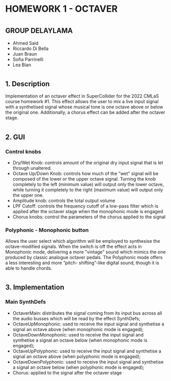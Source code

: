 # HOMEWORK 1 - OCTAVER
# 
## GROUP DELAYLAMA
* Ahmed Said
* Riccardo Di Bella
* Juan Braun 
* Sofia Parrinelli
* Lea Bian
# 
# 

## 1. Description
Implementation of an octaver effect in SuperCollider for the 2022 CMLaS course homework #1. This effect allows the user to mix a live input signal with a synthetised signal whose musical tone is one octave above or below the original one. Additionally, a chorus effect can be added after the octaver stage.

#
#
## 2. GUI
### Control knobs
*  Dry/Wet Knob: controls amount of the original dry input signal that is let through unaltered.
*  Octave Up/Down Knob: controls how much of the ”wet” signal will be composed of the lower or the upper octave signal. Turning the knob completely to the left (minimum value) will output only the lower octave, while turning it completely to the right (maximum value) will output only the upper one. 
*   Amplitude knob: controls the total output volume
*   LPF Cutoff: controls the frequency cutoff of a low-pass filter which is applied after the octaver stage when the monophonic mode is engaged
*   Chorus knobs: control the parameters of the chorus applied to the signal
### Polyphonic - Monophonic button
Allows the user select which algorithm will be employed to synthesise the octave-modified signals. When the switch is off the effect acts in Monophonic mode, delivering a more ”vintage” sound which mimics the one produced by classic analogue octaver pedals. The Polyphonic mode offers a less interesting and more ”pitch- shifting”-like digital sound, though it is able to handle chords.
#
#
## 3. Implementation
### Main SynthDefs
* OctaverMain: distributes the signal coming from its input bus across all the audio busses which will be read by the effect SynthDefs;
* OctaveUpMonophonic:  used to receive the input signal and synthetise a signal an octave above (when monophonic mode is engaged);
* OctaveDownMonophonic: used to receive the input signal and synthetise a signal an octave below (when monophonic mode is engaged);
* OctaveUpPolyphonic: used to receive the input signal and synthetise a signal an octave above (when polyphonic mode is engaged);
* OctaveDownPolyphonic: used to receive the input signal and synthetise a signal an octave below (when polyphonic mode is engaged);
* Chorus:   applied  to  the  signal  after  the  octaver  stage
#
#
